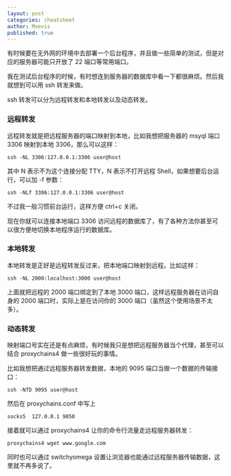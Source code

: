 ```yaml
---
layout: post
categories: cheatsheet
author: Moevis
published: true
---
```


有时候要在无外网的环境中去部署一个后台程序，并且做一些简单的测试，但是对应的服务器可能只开放了 22 端口等常用端口。

我在测试后台程序的时候，有时想连到服务器的数据库中看一下都很麻烦。然后我就想到可以用 ssh 转发来做。

ssh 转发可以分为远程转发和本地转发以及动态转发。

### 远程转发

远程转发就是把远程服务器的端口映射到本地，比如我想把服务器的 msyql 端口 3306 映射到本地 3306，那么可以这样：

```shell
ssh -NL 3306:127.0.0.1:3306 user@host
```

其中 N 表示不为这个连接分配 TTY，N 表示不打开远程 Shell，如果想要后台运行，可以加 -f 参数：

```shell
ssh -NLf 3306:127.0.0.1:3306 user@host
```

不过我一般习惯前台运行，这样方便 ctrl+c 关闭。

现在你就可以连接本地端口 3306 访问远程的数据库了，有了各种方法你甚至可以很方便地切换本地程序运行的数据库。

### 本地转发

本地转发是正好是远程转发反过来，把本地端口映射到远程。比如这样：

```shell
ssh -NL 2000:localhost:3000 user@host
```

上面就把远程的 2000 端口绑定到了本地 3000 端口，这样远程服务器在访问自身的 2000 端口时，实际上是在访问你的 3000 端口（虽然这个使用场景不太多）。

### 动态转发

映射端口号实在还是有点麻烦，有时候我只是想把远程服务器当个代理，甚至可以结合 proxychains4 做一些很好玩的事情。

比如我想把通过远程服务器转发数据，本地的 9095 端口当做一个数据的传输接口：

```shell
ssh -NfD 9095 user@host
```

然后在 proxychains.conf 中写上

```
socks5 	127.0.0.1 9050
```

接着就可以通过 proxychains4 让你的命令行流量走远程服务器转发：

```
proxychains4 wget www.google.com
```

同时也可以通过 switchyomega 设置让浏览器也能通过远程服务器传输数据，这里就不再多说了。
